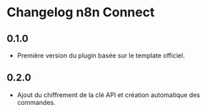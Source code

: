 # Changelog n8n Connect

## 0.1.0
- Première version du plugin basée sur le template officiel.

## 0.2.0
- Ajout du chiffrement de la clé API et création automatique des commandes.
